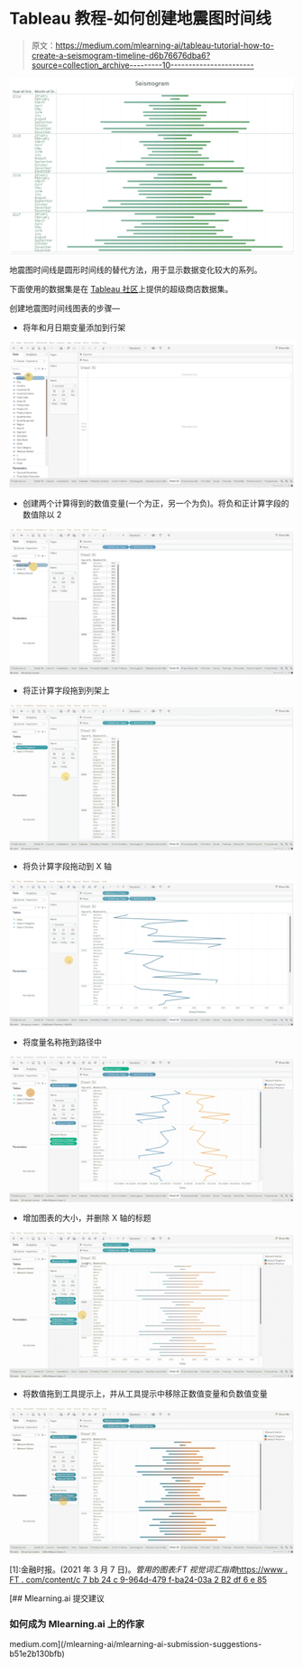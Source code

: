 # Tableau 教程-如何创建地震图时间线

> 原文：<https://medium.com/mlearning-ai/tableau-tutorial-how-to-create-a-seismogram-timeline-d6b76676dba6?source=collection_archive---------10----------------------->

![](img/19a00abd0aafba2fc9dbb67b55e1adf3.png)

地震图时间线是圆形时间线的替代方法，用于显示数据变化较大的系列。

下面使用的数据集是在 [Tableau 社区](https://community.tableau.com/s/question/0D54T00000CWeX8SAL/sample-superstore-sales-excelxls)上提供的超级商店数据集。

创建地震图时间线图表的步骤—

*   将年和月日期变量添加到行架

![](img/36c0b57c1b7873b0709118e548b58235.png)

*   创建两个计算得到的数值变量(一个为正，另一个为负)。将负和正计算字段的数值除以 2

![](img/c057bce93d8bbff80f4c41515e52e4f0.png)

*   将正计算字段拖到列架上

![](img/da07fd48626016c50776a49c6d355a09.png)

*   将负计算字段拖动到 X 轴

![](img/773ab06eb541f50623bfee9e5252c205.png)

*   将度量名称拖到路径中

![](img/1bce606481df826b8ba3aa594c41cf67.png)

*   增加图表的大小，并删除 X 轴的标题

![](img/9c06ef8d97ab5334d6deb2636f002d02.png)

*   将数值拖到工具提示上，并从工具提示中移除正数值变量和负数值变量

![](img/fb50dd194a563328caf0bd71a66ab248.png)

[1]:金融时报。(2021 年 3 月 7 日)。*管用的图表:FT 视觉词汇指南*[https://www . FT . com/content/c 7 bb 24 c 9-964d-479 f-ba24-03a 2 B2 df 6 e 85](https://www.ft.com/content/c7bb24c9-964d-479f-ba24-03a2b2df6e85)

[](/mlearning-ai/mlearning-ai-submission-suggestions-b51e2b130bfb) [## Mlearning.ai 提交建议

### 如何成为 Mlearning.ai 上的作家

medium.com](/mlearning-ai/mlearning-ai-submission-suggestions-b51e2b130bfb)